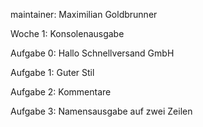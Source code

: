 maintainer: Maximilian Goldbrunner

Woche 1: Konsolenausgabe

Aufgabe 0:
Hallo Schnellversand GmbH

Aufgabe 1:
Guter Stil

Aufgabe 2:
Kommentare

Aufgabe 3:
Namensausgabe auf zwei Zeilen
